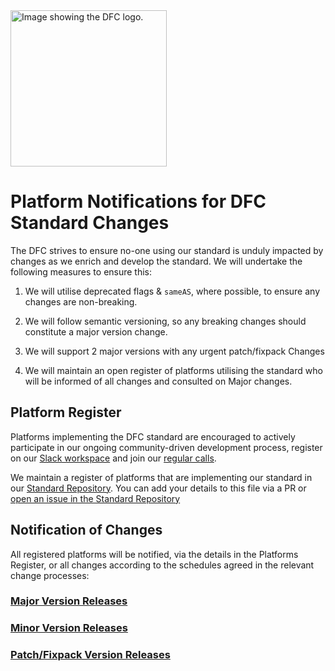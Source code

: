 <picture>
    <img alt="Image showing the DFC logo." src="https://www.datafoodconsortium.org/wp-content/uploads/2021/01/cropped-DATAFOODCONSORTIUM_LOGOS-021-e1610371672257.png" width=250px">
</picture>

# Platform Notifications for DFC Standard Changes

The DFC strives to ensure no-one using our standard is unduly impacted by changes as we enrich and develop the standard. We will undertake the following measures to ensure this:

1. We will utilise deprecated flags & `sameAS`, where possible, to ensure any changes are non-breaking.

2. We will follow semantic versioning, so any breaking changes should constitute a major version change.

3. We will support 2 major versions with any urgent patch/fixpack Changes

4. We will maintain an open register of platforms utilising the standard who will be informed of  all changes and consulted on Major changes.

## Platform Register

Platforms implementing the DFC standard are encouraged to actively participate in our ongoing community-driven development process, register on our [Slack workspace](https://app.slack.com/client/T3CKZMVGR/) and join our [regular calls](./#get-in-touch).

We maintain a register of platforms that are implementing our standard in our [Standard Repository](./standard/). You can add your details to this file via a PR or [open an issue in the Standard Repository](https://github.com/datafoodconsortium/standard/issues/new)


## Notification of Changes

All registered platforms will be notified, via the details in the Platforms Register, or all changes according to the schedules agreed in the relevant change processes:

### [Major Version Releases](updates-to-the-ontology/major-releases-procedure.md)

### [Minor Version Releases](updates-to-the-ontology/minor-releases-procedure.md)

### [Patch/Fixpack Version Releases](updates-to-the-ontology/patch-releases-procedure.md)
